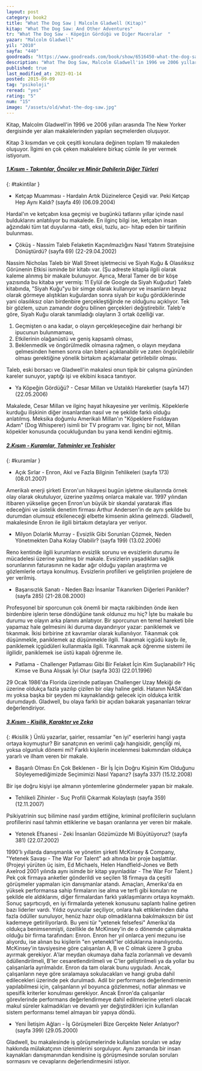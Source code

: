 ```yaml
---
layout: post
category: book2
title: "What The Dog Saw | Malcolm Gladwell (Kitap)"
kitap: "What The Dog Saw: And Other Adventures"
tr: "What The Dog Saw - Köpeğin Gördüğü ve Diğer Maceralar  "
yazar: "Malcolm Gladwell"
yil: "2010"
sayfa: "440"
goodreads: "https://www.goodreads.com/book/show/6516450-what-the-dog-saw-and-other-adventures"
description: "What The Dog Saw, Malcolm Gladwell'in 1996 ve 2006 yılları arasında The New Yorker dergisinde yer alan makalelerinden yapılan seçmelerden oluşuyor."
published: true
last_modified_at: 2023-01-14
posted: 2015-09-09
tag: "psikoloji"
reread: "yes"
rating: "5"
num: "15"
image: "/assets/old/what-the-dog-saw.jpg"
---
```


Kitap, Malcolm Gladwell'in 1996 ve 2006 yılları arasında The New Yorker dergisinde yer alan makalelerinden yapılan seçmelerden oluşuyor.

Kitap 3 kısımdan ve çok çeşitli konulara değinen toplam 19 makaleden oluşuyor. İlgimi en çok çeken makalelere birkaç cümle ile yer vermek istiyorum.

##### [1.Kısım - Takıntılar, Öncüler ve Minör Dahilerin Diğer Türleri](#takintilar)

{: #takintilar }

- Ketçap Muamması - Hardalın Artık Düzinelerce Çeşidi var. Peki Ketçap Hep Aynı Kaldı? (sayfa 49) (06.09.2004)

Hardal'ın ve ketçabın kısa geçmişi ve bugünkü tatlarını yıllar içinde nasıl bulduklarını anlatılıyor bu makalede. En ilginç bilgi ise, ketçabın insan ağzındaki tüm tat duyularına -tatlı, eksi, tuzlu, acı- hitap eden bir tarifinin bulunması.

- Çöküş - Nassim Taleb Felaketin Kaçınılmazlığını Nasıl Yatırım Stratejisine Dönüştürdü? (sayfa 69) (22-29.04.2002)

Nassim Nicholas Taleb bir Wall Street işletmecisi ve Siyah Kuğu & Olasılıksız Görünenin Etkisi isminde bir kitabı var. (Şu adreste kitapla ilgili olarak kaleme alınmış bir makale bulunuyor. Ayrıca, Meral Tamer de bir köşe yazısında bu kitaba yer vermiş: 11 Eylül de Google da Siyah Kuğudur) Taleb kitabında, "Siyah Kuğu"yu bir simge olarak kullanıyor ve insanların beyaz olarak görmeye alıştıkları kuğulardan sonra siyah bir kuğu gördüklerinde yani olasılıksız olan birdenbire gerçekleştiğinde ne olduğunu açıklıyor. Tek bir gözlem, uzun zamandır doğru bilinen gerçekleri değiştirebilir. Taleb'e göre, Siyah Kuğu olarak tanımladığı olayların 3 ortak özelliği var.

1. Geçmişten o ana kadar, o olayın gerçekleşeceğine dair herhangi bir ipucunun bulunmaması,
2. Etkilerinin olağanüstü ve geniş kapsamlı olması,
3. Beklenmedik ve öngörülmedik olmasına rağmen, o olayın meydana gelmesinden hemen sonra olan biteni açıklanabilir ve zaten öngörülebilir olması gerektiğine yönelik birtakım açıklamalar getirilebilir olması.

Taleb, eski borsacı ve Gladwell'in makalesi onun tipik bir çalışma gününden kareler sunuyor, yaptığı işi ve ekibini kısaca tanıtıyor.

- Ya Köpeğin Gördüğü? - Cesar Millan ve Ustalıklı Hareketler (sayfa 147) (22.05.2006)

Makalede, Cesar Millan ve ilginç hayat hikayesine yer verilmiş. Köpeklerle kurduğu ilişkinin diğer insanlardan nasıl ve ne şekilde farklı olduğu anlatılmış. Meksika doğumlu Amerikalı Millan'ın "Köpeklere Fısıldayan Adam" (Dog Whisperer) isimli bir TV programı var. İlginç bir not, Millan köpekler konusunda çocukluğundan bu yana kendi kendini eğitmiş.

##### [2.Kısım - Kuramlar, Tahminler ve Teşhisler](#kuramlar)

{: #kuramlar }

- Açık Sırlar - Enron, Akıl ve Fazla Bilginin Tehlikeleri (sayfa 173) (08.01.2007)

Amerikalı enerji şirketi Enron'un hikayesi bugün işletme okullarında örnek olay olarak okutuluyor, üzerine yazılmış onlarca makale var. 1997 yılından itibaren yükselişe geçen Enron'un büyük bir skandal yaratarak iflas edeceğini ve üstelik denetim firması Arthur Andersen'in de aynı şekilde bu durumdan olumsuz etkileneceği elbette kimsenin aklına gelmezdi. Gladwell, makalesinde Enron ile ilgili birtakım detaylara yer veriyor.

- Milyon Dolarlık Murray - Evsizlik Gibi Sorunları Çözmek, Neden Yönetmekten Daha Kolay Olabilir? (sayfa 199) (13.02.2006)

Reno kentinde ilgili kurumların evsizlik sorunu ve evsizlerin durumu ile mücadelesi üzerine yazılmış bir makale. Evsizlerin yaşadıkları sağlık sorunlarının faturasının ne kadar ağır olduğu yapılan araştırma ve gözlemlerle ortaya konulmuş. Evsizlerin profilleri ve geliştirilen projelere de yer verilmiş.

- Başarısızlık Sanatı - Neden Bazı İnsanlar Tıkanırken Diğerleri Panikler? (sayfa 285) (21-28.08.2000)

Profesyonel bir sporcunun çok önemli bir maçta rakibinden önde iken birdenbire işlerin terse döndüğüne tanık oldunuz mu hiç? İşte bu makale bu durumu ve olayın arka planını anlatıyor. Bir sporcunun en temel hareketi bile yapamaz hale gelmesini iki duruma dayandırıyor yazar: paniklemek ve tıkanmak. İkisi birbirine zıt kavramlar olarak kullanılıyor. Tıkanmak çok düşünmekle, paniklemek az düşünmekle ilgili. Tıkanmak içgüdü kaybı ile, paniklemek içgüdüleri kullanmakla ilgili. Tıkanmak açık öğrenme sistemi ile ilgilidir, paniklemek ise üstü kapalı öğrenme ile.

- Patlama - Challenger Patlaması Gibi Bir Felaket İçin Kim Suçlanabilir? Hiç Kimse ve Buna Alışsak İyi Olur (sayfa 303) (22.01.1996)

29 Ocak 1986'da Florida üzerinde patlayan Challenger Uzay Mekiği de üzerine oldukça fazla yazılıp çizilen bir olay haline geldi. Hatanın NASA'dan mı yoksa başka bir şeyden mi kaynaklandığı gelecek için oldukça kritik durumdaydı. Gladwell, bu olaya farklı bir açıdan bakarak yaşananları tekrar değerlendiriyor.

##### [3.Kısım - Kişilik, Karakter ve Zeka](#kisilik)

{: #kisilik }
Ünlü yazarlar, şairler, ressamlar "en iyi" eserlerini hangi yaşta ortaya koymuştur? Bir sanatçının en verimli çağı hangisidir, gençliği mi, yoksa olgunluk dönemi mi? Farklı kişilerin incelenmesi bakımından oldukça yararlı ve ilham veren bir makale.

- Başarılı Olması En Çok Beklenen - Bir İş İçin Doğru Kişinin Kim Olduğunu Söyleyemediğimizde Seçimimizi Nasıl Yaparız? (sayfa 337) (15.12.2008)

Bir işe doğru kişiyi işe almanın yöntemlerine göndermeler yapan bir makale.

- Tehlikeli Zihinler - Suç Profili Çıkarmak Kolaylaştı (sayfa 359) (12.11.2007)

Psikiyatrinin suç bilimine nasıl yardım ettiğine, kriminal profilcilerin suçluların profillerini nasıl tahmin ettiklerine ve başarı oranlarına yer veren bir makale.

- Yetenek Efsanesi - Zeki İnsanları Gözümüzde Mi Büyütüyoruz? (sayfa 381) (22.07.2002)

1990'lı yıllarda danışmanlık ve yönetim şirketi McKinsey & Company, "Yetenek Savaşı - The War For Talent" adı altında bir proje başlattılar. (Projeyi yürüten üç isim, Ed Michaels, Helen Handfield-Jones ve Beth Axelrod 2001 yılında aynı isimde bir kitap yayınladılar - The War For Talent.) Pek çok firmaya anketler gönderildi ve seçilen 18 firmaya da çeşitli görüşmeler yapmaları için danışmanlar atandı. Amaçları, Amerika'da en yüksek performansa sahip firmaların ise alma ve terfi gibi konuları ne şekilde ele aldıklarını, diğer firmalardan farklı yaklaşımlarını ortaya koymaktı. Sonuç şaşırtıcıydı, en iyi firmalarda yetenek konusunu saplantı haline getiren bazı liderler vardı. Yıldız oyuncular seçiliyor, onlara hak ettiklerinden daha fazla ödüller sunuluyor, henüz hazır olup olmadıklarına bakılmaksızın bir üst kademeye getiriliyorlardı. Bu yeni tür "yetenek felsefesi" Amerika'da oldukça benimsenmişti, özellikle de McKinsey'in de o dönemde çalışmakta olduğu bir firma tarafından: Enron. Enron her yıl onlarca yeni mezunu ise alıyordu, ise alınan bu kişilerin "en yetenekli"ler olduklarına inanılıyordu. McKinsey'in tavsiyesine göre çalışanları A, B ve C olmak üzere 3 gruba ayırmak gerekiyor. A'lar meydan okumaya daha fazla zorlanmalı ve devamlı ödüllendirilmeli, B'ler cesaretlendirilmeli ve C'ler geliştirilmeli ya da yollar bu çalışanlarla ayrılmalıdır. Enron da tam olarak bunu uyguladı. Ancak, çalışanların neye göre sıralamaya sokulacakları ve hangi gruba dahil edilecekleri üzerinde pek durulmadı. Adil bir performans değerlendirmenin yapılabilmesi için, çalışanların yıl boyunca gözlenmesi, notlar alınması ve spesifik kriterler konulması gerekiyor. Ancak Enron'da çalışanlar görevlerinde performans değerlendirmeye dahil edilmelerine yeterli olacak makul süreler kalmadıkları ve devamlı yer değiştirdikleri için kullanılan sistem performansı temel almayan bir yapıya döndü.

- Yeni İletişim Ağları - İş Görüşmeleri Bize Gerçekte Neler Anlatıyor? (sayfa 399) (29.05.2000)

Gladwell, bu makalesinde iş görüşmelerinde kullanılan soruları ve aday hakkında mülakatçının izlenimlerini sorguluyor. Aynı zamanda bir insan kaynakları danışmanından kendisine iş görüşmesinde sorulan soruları sormasını ve cevaplarını değerlendirmesini istiyor.
